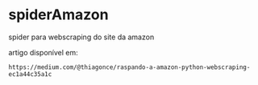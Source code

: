 # spiderAmazon
 spider para webscraping do site da amazon
 
 artigo disponível em:
 
    https://medium.com/@thiagonce/raspando-a-amazon-python-webscraping-ec1a44c35a1c
